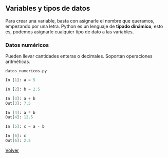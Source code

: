 ## Variables y tipos de datos

Para crear una variable, basta con asignarle el nombre que queramos, empezando por una letra. Python es un lenguaje de **tipado dinámico**, esto es, podemos asignarle cualquier tipo de dato a las variables.

### Datos numéricos
Pueden llevar cantidades enteras o decimales. Soportan operaciones aritméticas.

`datos_numericos.py`
```python
In [1]: a = 5                                                                                                                                                                                

In [2]: b = 2.5                                                                                                                                                                              

In [3]: a + b                                                                                                                                                                                
Out[3]: 7.5

In [4]: a * b                                                                                                                                                                                
Out[4]: 12.5

In [5]: c = a - b                                                                                                                                                                            

In [6]: c                                                                                                                                                                                    
Out[6]: 2.5
```


[Volver](../readme.md)

